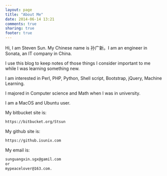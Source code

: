 ```yaml
---
layout: page
title: "About Me"
date: 2014-06-14 13:21
comments: true
sharing: true
footer: true
---
```

Hi, I am Steven Sun. My Chinese name is 孙广新。I am an engineer in Sonata, an IT company in China.   

I use this blog to keep notes of those things I consider important to me while I was learning something new.    
     
I am interested in Perl, PHP, Python, Shell script, Bootstrap, jQuery, Machine Learning.    
 
I majored in Computer science and Math when I was in university.     

I am a MacOS and Ubuntu user.       

My bitbucket site is:  

```html
https://bitbucket.org/Stsun
```

My github site is: 

```html
https://github.isunix.com    
```

My email is: 

```html
sunguangxin.sgx@gamil.com 
or   
mypeacelover@163.com.
```



